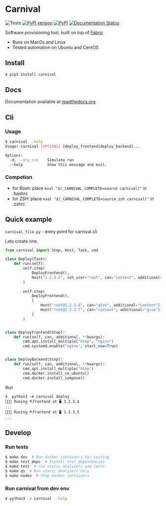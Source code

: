 # Carnival
![Tests](https://github.com/carnival-org/carnival/workflows/Tests/badge.svg?branch=master)
[![PyPI version](https://badge.fury.io/py/carnival.svg)](https://badge.fury.io/py/carnival)
[![PyPI](https://img.shields.io/pypi/pyversions/carnival.svg)](https://pypi.python.org/pypi/carnival)
[![Documentation Status](https://readthedocs.org/projects/carnival/badge/?version=latest)](https://carnival.readthedocs.io/en/latest/?badge=latest)

Software provisioning tool, built on top of [Fabric](http://www.fabfile.org/)

* Runs on MacOs and Linux
* Tested automation on Ubuntu and CentOS

## Install
```bash
$ pip3 install carnival
```

## Docs
Documentation available at [readthedocs.org](https://carnival.readthedocs.io/ru/latest/)

## Cli
### Usage
```bash
$ carnival --help
Usage: carnival [OPTIONS] [deploy_frontend|deploy_backend]...

Options:
  -d, --dry_run    Simulate run
  --help           Show this message and exit.
```

### Competion
* for *Bash*: place `eval "$(_CARNIVAL_COMPLETE=source carnival)"` in .bashrc
* for *ZSH*: place `eval "$(_CARNIVAL_COMPLETE=source_zsh carnival)"` in .zshrc

## Quick example
`carnival_file.py` - entry point for carnival cli

Lets create one.
```python
from carnival import Step, Host, Task, cmd

class Deploy(Task):
    def run(self):
        self.step(
            DeployFrontend(),
            Host("1.2.3.5", ssh_user="root", can="context", additional="give"),
        )
    
        self.step(
            DeployFrontend(),
            [
                Host("root@1.2.3.6", can="give", additional="context"),
                Host("root@1.2.3.7", can="context", additional="give"),
            ]
        )


class DeployFrontend(Step):
    def run(self, can, additional, **kwargs):
        cmd.apt.install_multiple("htop", "nginx")
        cmd.systemd.enable("nginx", start_now=True)


class DeployBackend(Step):
    def run(self, can, additional, **kwargs):
        cmd.apt.install_multiple("htop")
        cmd.docker.install_ce_ubuntu()
        cmd.docker.install_compose()
```

Run
```
$  python3 -m carnival deploy
💃💃💃 Runing ⛏frontend at 🖥 1.2.3.4
...
💃💃💃 Runing ⛏frontend at 🖥 1.2.3.5
...
```


## Develop
### Run tests
```bash
$ make dev  # Run docker containers for testing
$ make test_deps  # Install test dependencies
$ make test  # run static analyzers and tests
$ make qs  # Run static analyzers only
$ make nodev  # Stop docker containers
```

### Run carnival from dev env
```bash
$ python3 -m carnival --help
```
